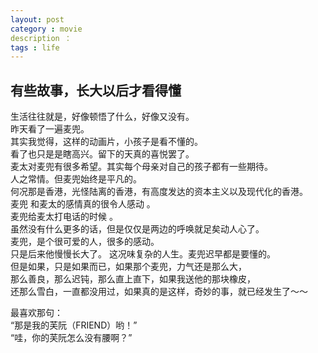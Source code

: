 ```yaml
---
layout: post
category : movie
description ：
tags : life
---
```


## 有些故事，长大以后才看得懂

生活往往就是，好像顿悟了什么，好像又没有。    
昨天看了一遍麦兜。     
其实我觉得，这样的动画片，小孩子是看不懂的。     
看了也只是是瞎高兴。留下的天真的喜悦罢了。     
麦太对麦兜有很多希望。其实每个母亲对自己的孩子都有一些期待。    
人之常情。但麦兜始终是平凡的。    
何况那是香港，光怪陆离的香港，有高度发达的资本主义以及现代化的香港。    
麦兜 和麦太的感情真的很令人感动 。     
麦兜给麦太打电话的时候 。     
虽然没有什么更多的话，但是仅仅是两边的呼唤就足矣动人心了。    
麦兜，是个很可爱的人，很多的感动。    
只是后来他慢慢长大了。 这况味复杂的人生。麦兜迟早都是要懂的。    
但是如果，只是如果而已，如果那个麦兜，力气还是那么大，    
那么善良，那么迟钝，那么直上直下，如果我送他的那块橡皮，    
还那么雪白，一直都没用过，如果真的是这样，奇妙的事，就已经发生了～～

最喜欢那句：    
“那是我的芙阮（FRIEND）哟！”     
“哇，你的芙阮怎么没有腰啊？”
